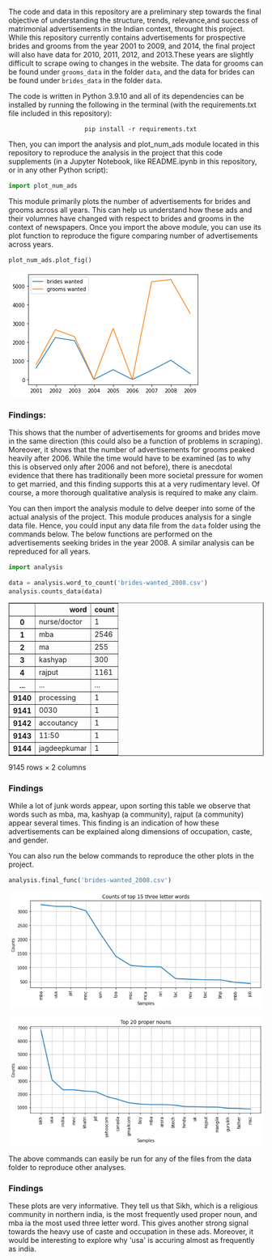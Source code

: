 The code and data in this repository are a preliminary step towards the final objective of understanding the structure, trends, relevance,and success of matrimonial advertisements in the Indian context, throught this project. While this repository currently contains advertisements for prospective brides and grooms from the year 2001 to 2009, and 2014, the final project will also have data for 2010, 2011, 2012, and 2013.These years are slightly difficult to scrape owing to changes in the website. The data for grooms can be found under ```grooms_data``` in the folder ```data```, and the data for brides can be found under ```brides_data``` in the folder ```data```.

The code is written in Python 3.9.10 and all of its dependencies can be installed by running the following in the terminal (with the requirements.txt file included in this repository):

                         pip install -r requirements.txt
                         
Then, you can import the analysis and plot_num_ads module located in this repository to reproduce the analysis in the project that this code supplements (in a Jupyter Notebook, like README.ipynb in this repository, or in any other Python script):


```python
import plot_num_ads
```

This module primarily plots the number of advertisements for brides and grooms across all years. This can help us understand how these ads and their volumnes have changed with respect to brides and grooms in the context of newspapers. Once you import the above module, you can use its plot function to reproduce the figure comparing number of advertisements across years.


```python
plot_num_ads.plot_fig()
```


    
![png](README_files/README_3_0.png)
    


### Findings:
This shows that the number of advertisements for grooms and brides move in the same direction (this could also be a function of problems in scraping). Moreover, it shows that the number of advertisements for grooms peaked heavily after 2006. While the time would have to be examined (as to why this is observed only after 2006 and not before), there is anecdotal evidence that there has traditionally been more societal pressure for women to get married, and this finding supports this at a very rudimentary level. Of course, a more thorough qualitative analysis is required to make any claim.

You can then import the analysis module to delve deeper into some of the actual analysis of the project. This module produces analysis for a single data file. Hence, you could input any data file from the ```data``` folder using the commands below. The below functions are performed on the advertisements seeking brides in the year 2008. A similar analysis can be repreduced for all years.


```python
import analysis
```


```python
data = analysis.word_to_count('brides-wanted_2008.csv')
analysis.counts_data(data)

```





<table border="1" class="dataframe">
  <thead>
    <tr style="text-align: right;">
      <th></th>
      <th>word</th>
      <th>count</th>
    </tr>
  </thead>
  <tbody>
    <tr>
      <th>0</th>
      <td>nurse/doctor</td>
      <td>1</td>
    </tr>
    <tr>
      <th>1</th>
      <td>mba</td>
      <td>2546</td>
    </tr>
    <tr>
      <th>2</th>
      <td>ma</td>
      <td>255</td>
    </tr>
    <tr>
      <th>3</th>
      <td>kashyap</td>
      <td>300</td>
    </tr>
    <tr>
      <th>4</th>
      <td>rajput</td>
      <td>1161</td>
    </tr>
    <tr>
      <th>...</th>
      <td>...</td>
      <td>...</td>
    </tr>
    <tr>
      <th>9140</th>
      <td>processing</td>
      <td>1</td>
    </tr>
    <tr>
      <th>9141</th>
      <td>0030</td>
      <td>1</td>
    </tr>
    <tr>
      <th>9142</th>
      <td>accoutancy</td>
      <td>1</td>
    </tr>
    <tr>
      <th>9143</th>
      <td>11:50</td>
      <td>1</td>
    </tr>
    <tr>
      <th>9144</th>
      <td>jagdeepkumar</td>
      <td>1</td>
    </tr>
  </tbody>
</table>
<p>9145 rows × 2 columns</p>
</div>



### Findings
While a lot of junk words appear, upon sorting this table we observe that words such as mba, ma, kashyap (a community), rajput (a community) appear several times. This finding is an indication of how these advertisements can be explained along dimensions of occupation, caste, and gender.

You can also run the below commands to reproduce the other plots in the project.



```python
analysis.final_func('brides-wanted_2008.csv')
```


    
![png](README_files/README_10_0.png)
    



    
![png](README_files/README_10_1.png)
    


The above commands can easily be run for any of the files from the data folder to reproduce other analyses.


### Findings
These plots are very informative. They tell us that Sikh, which is a religious community in northern india, is the most frequently used proper noun, and mba ia the most used three letter word. This gives another strong signal towards the heavy use of caste and occupation in these ads. Moreover, it would be interesting to explore why 'usa' is accuring almost as frequently as india.



  
